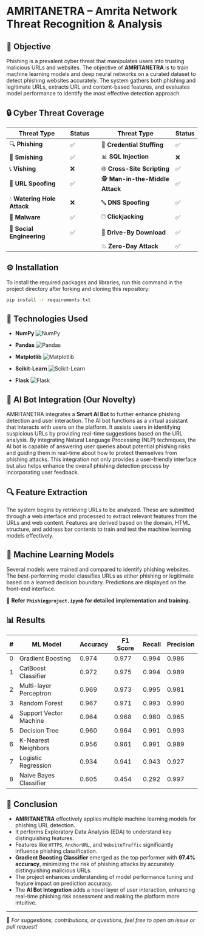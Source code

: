 # AMRITANETRA – Amrita Network Threat Recognition & Analysis

## 🎯 Objective

Phishing is a prevalent cyber threat that manipulates users into trusting malicious URLs and websites. The objective of **AMRITANETRA** is to train machine learning models and deep neural networks on a curated dataset to detect phishing websites accurately. The system gathers both phishing and legitimate URLs, extracts URL and content-based features, and evaluates model performance to identify the most effective detection approach.

## 🔒 Cyber Threat Coverage

| Threat Type | Status | | Threat Type | Status |
|-------------|--------|-|-------------|--------|
| 🔍 **Phishing** | ✅ | | 🔄 **Credential Stuffing** | ✅ |
| 📱 **Smishing** | ✅ | | 📊 **SQL Injection** | ❌ |
| 📞 **Vishing** | ❌ | | 🌐 **Cross-Site Scripting** | ✅ |
| 🔗 **URL Spoofing** | ✅ | | 🕵️ **Man-in-the-Middle Attack** | ✅ |
| 💧 **Watering Hole Attack** | ❌ | | 🔤 **DNS Spoofing** | ✅ |
| 🦠 **Malware** | ✅ | | 🖱️ **Clickjacking** | ✅ |
| 👥 **Social Engineering** | ✅ | | 💾 **Drive-By Download** | ✅ |
|  |  | | 💥 **Zero-Day Attack** | ✅ |

## ⚙️ Installation

To install the required packages and libraries, run this command in the project directory after forking and cloning this repository:

```bash
pip install -r requirements.txt
```

## 🧰 Technologies Used

* **NumPy**
  ![NumPy](https://upload.wikimedia.org/wikipedia/commons/3/31/NumPy_logo_2020.svg)

* **Pandas**
  ![Pandas](https://upload.wikimedia.org/wikipedia/commons/e/ed/Pandas_logo.svg)

* **Matplotlib**
  ![Matplotlib](https://upload.wikimedia.org/wikipedia/commons/8/84/Matplotlib_icon.svg)

* **Scikit-Learn**
  ![Scikit-Learn](https://scikit-learn.org/stable/_static/scikit-learn-logo-small.png)

* **Flask**
  ![Flask](https://encrypted-tbn0.gstatic.com/images?q=tbn\:ANd9GcScq-xocLctL07Jy0tpR_p9w0Q42_rK1aAkNfW6sm3ucjFKWML39aaJPgdhadyCnEiK7vw\&usqp=CAU)

## 🤖 AI Bot Integration (Our Novelty)

AMRITANETRA integrates a **Smart AI Bot** to further enhance phishing detection and user interaction. The AI bot functions as a virtual assistant that interacts with users on the platform. It assists users in identifying suspicious URLs by providing real-time suggestions based on the URL analysis. By integrating Natural Language Processing (NLP) techniques, the AI bot is capable of answering user queries about potential phishing risks and guiding them in real-time about how to protect themselves from phishing attacks. This integration not only provides a user-friendly interface but also helps enhance the overall phishing detection process by incorporating user feedback.

## 🔍 Feature Extraction

The system begins by retrieving URLs to be analyzed. These are submitted through a web interface and processed to extract relevant features from the URLs and web content. Features are derived based on the domain, HTML structure, and address bar contents to train and test the machine learning models effectively.

## 🤖 Machine Learning Models

Several models were trained and compared to identify phishing websites. The best-performing model classifies URLs as either phishing or legitimate based on a learned decision boundary. Predictions are displayed on the front-end interface.

📄 **Refer `Phishingproject.ipynb` for detailed implementation and training.**

## 📊 Results

| # | ML Model               | Accuracy | F1 Score | Recall | Precision |
| - | ---------------------- | -------- | -------- | ------ | --------- |
| 0 | Gradient Boosting      | 0.974    | 0.977    | 0.994  | 0.986     |
| 1 | CatBoost Classifier    | 0.972    | 0.975    | 0.994  | 0.989     |
| 2 | Multi-layer Perceptron | 0.969    | 0.973    | 0.995  | 0.981     |
| 3 | Random Forest          | 0.967    | 0.971    | 0.993  | 0.990     |
| 4 | Support Vector Machine | 0.964    | 0.968    | 0.980  | 0.965     |
| 5 | Decision Tree          | 0.960    | 0.964    | 0.991  | 0.993     |
| 6 | K-Nearest Neighbors    | 0.956    | 0.961    | 0.991  | 0.989     |
| 7 | Logistic Regression    | 0.934    | 0.941    | 0.943  | 0.927     |
| 8 | Naive Bayes Classifier | 0.605    | 0.454    | 0.292  | 0.997     |

## 🧠 Conclusion

* **AMRITANETRA** effectively applies multiple machine learning models for phishing URL detection.
* It performs Exploratory Data Analysis (EDA) to understand key distinguishing features.
* Features like `HTTPS`, `AnchorURL`, and `WebsiteTraffic` significantly influence phishing classification.
* **Gradient Boosting Classifier** emerged as the top performer with **97.4% accuracy**, minimizing the risk of phishing attacks by accurately distinguishing malicious URLs.
* The project enhances understanding of model performance tuning and feature impact on prediction accuracy.
* The **AI Bot Integration** adds a novel layer of user interaction, enhancing real-time phishing risk assessment and making the platform more intuitive.

---

📌 *For suggestions, contributions, or questions, feel free to open an issue or pull request!*
